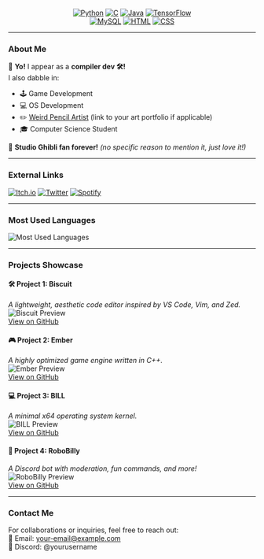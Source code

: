 <!-- Header Section with Badges -->
<div align="center">
 <br><a href="#"><img src="https://img.shields.io/badge/Python-purple?style=for-the-badge&logo=python&logoColor=white" alt="Python"></a>
  <a href="#"><img src="https://img.shields.io/badge/C-yellow?style=for-the-badge&logo=c&logoColor=black" alt="C"></a>
  <a href="#"><img src="https://img.shields.io/badge/Java-purple?style=for-the-badge&logo=java&logoColor=white" alt="Java"></a>
  <a href="#"><img src="https://img.shields.io/badge/TensorFlow-yellow?style=for-the-badge&logo=tensorflow&logoColor=black" alt="TensorFlow"></a> <br>
  <a href="#"><img src="https://img.shields.io/badge/MySQL-purple?style=for-the-badge&logo=mysql&logoColor=white" alt="MySQL"></a>
  <a href="#"><img src="https://img.shields.io/badge/HTML5-yellow?style=for-the-badge&logo=html5&logoColor=black" alt="HTML"></a>
  <a href="#"><img src="https://img.shields.io/badge/CSS3-purple?style=for-the-badge&logo=css3&logoColor=white" alt="CSS"></a>
</div>

---

### About Me

🎉 **Yo!** I appear as a **compiler dev 🛠️!**  
I also dabble in:  
- 🕹️ Game Development  
- 💻 OS Development  
- ✏️ [Weird Pencil Artist](#) (link to your art portfolio if applicable)  
- 🎓 Computer Science Student  

🎥 **Studio Ghibli fan forever!** *(no specific reason to mention it, just love it!)*

---

### External Links

<!-- Replace the '#' below with actual URLs -->
[![Itch.io](https://img.shields.io/badge/Itch.io-red?logo=itch.io&logoColor=white)](#)
[![Twitter](https://img.shields.io/badge/Twitter-blue?logo=twitter&logoColor=white)](#)
[![Spotify](https://img.shields.io/badge/Spotify-green?logo=spotify&logoColor=white)](#)

---

### Most Used Languages

<!-- Language Usage Chart -->
<!-- Upload your custom image for languages or replace the URL below -->
![Most Used Languages](https://your-image-url-here.com)

---

### Projects Showcase

<!-- Add images or descriptions of your projects -->
#### 🛠️ Project 1: Biscuit  
*A lightweight, aesthetic code editor inspired by VS Code, Vim, and Zed.*  
![Biscuit Preview](https://your-image-url-here.com)  
[View on GitHub](#)

#### 🎮 Project 2: Ember  
*A highly optimized game engine written in C++.*  
![Ember Preview](https://your-image-url-here.com)  
[View on GitHub](#)

#### 💻 Project 3: BILL  
*A minimal x64 operating system kernel.*  
![BILL Preview](https://your-image-url-here.com)  
[View on GitHub](#)

#### 🤖 Project 4: RoboBilly  
*A Discord bot with moderation, fun commands, and more!*  
![RoboBilly Preview](https://your-image-url-here.com)  
[View on GitHub](#)

---

### Contact Me

For collaborations or inquiries, feel free to reach out:  
📧 Email: your-email@example.com  
📱 Discord: @yourusername
